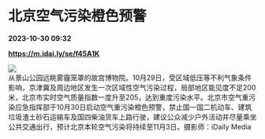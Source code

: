 # 北京空气污染橙色预警

**2023-10-30 09:32**

**https://m.idai.ly/se/f45A1K**

![](http://pic.yupoo.com/fotomag/544a9f40/17399ec8.jpg)  
从景山公园远眺雾霾笼罩的故宫博物院。10月29日，受区域低压等不利气象条件影响，京津冀及周边地区发生一次区域性空气污染过程，局部地区能见度不足200米，北京市实时空气质量指数一度升至205，达到重度污染水平。北京市空气重污染应急指挥部于10月30日启动空气重污染橙色预警，禁止国一国二机动车、建筑垃圾渣土砂石运输车及国四柴油货车上路行驶，建议公众减少户外活动并尽量乘坐公共交通出行，预计北京本轮空气污染将持续至11月3日。摄影师：iDaily Media